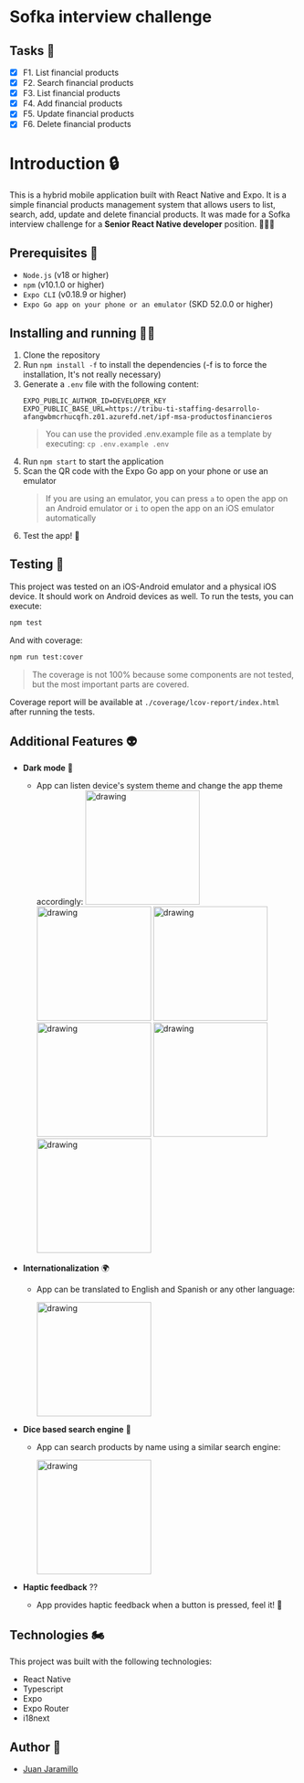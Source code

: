 # Sofka interview challenge

## Tasks 💼
- [x] F1. List financial products
- [x] F2. Search financial products
- [x] F3. List financial products
- [x] F4. Add financial products
- [x] F5. Update financial products
- [x] F6. Delete financial products

# Introduction 🔒
This is a hybrid mobile application built with React Native and Expo. It is a simple financial products management system that allows users to list, search, add, update and delete financial products.
It was made for a Sofka interview challenge for a **Senior React Native developer** position. 🧑🏻‍💻

## Prerequisites 🤝
- `Node.js` (v18 or higher)
- `npm` (v10.1.0 or higher)
- `Expo CLI` (v0.18.9 or higher)
- `Expo Go app on your phone or an emulator` (SKD 52.0.0 or higher)

## Installing and running 🏃🏻‍ 
1. Clone the repository
2. Run `npm install -f` to install the dependencies (-f is to force the installation, It's not really necessary)
3. Generate a `.env` file with the following content:
    ```env
    EXPO_PUBLIC_AUTHOR_ID=DEVELOPER_KEY
    EXPO_PUBLIC_BASE_URL=https://tribu-ti-staffing-desarrollo-afangwbmcrhucqfh.z01.azurefd.net/ipf-msa-productosfinancieros
    ```
    > You can use the provided .env.example file as a template by executing: `cp .env.example .env`
3. Run `npm start` to start the application
4. Scan the QR code with the Expo Go app on your phone or use an emulator
    > If you are using an emulator, you can press `a` to open the app on an Android emulator or `i` to open the app on an iOS emulator automatically
5. Test the app! 🚀

## Testing 🧪
This project was tested on an iOS-Android emulator and a physical iOS device. It should work on Android devices as well.
To run the tests, you can execute:
```bash
npm test
```

And with coverage:
```bash
npm run test:cover
```

> The coverage is not 100% because some components are not tested, but the most important parts are covered.

Coverage report will be available at `./coverage/lcov-report/index.html` after running the tests.

## Additional Features 👽
- **Dark mode** 🌚
  - App can listen device's system theme and change the app theme accordingly:
    <img src="./docs/1-light.png" alt="drawing" width="200"/>
    <img src="./docs/1-dark.png" alt="drawing" width="200"/>
    <img src="./docs/2-light.png" alt="drawing" width="200"/>
    <img src="./docs/2-dark.png" alt="drawing" width="200"/>
    <img src="./docs/3-light.png" alt="drawing" width="200"/>
    <img src="./docs/3-dark.png" alt="drawing" width="200"/>

- **Internationalization** 🌍
  - App can be translated to English and Spanish or any other language:<br/>
  
     <img src="./docs/5-light.png" alt="drawing" width="200"/>
- **Dice based search engine** 🔎
  - App can search products by name using a similar search engine:<br/>
  
    <img src="./docs/4-light.png" alt="drawing" width="200"/>
- **Haptic feedback** ??
    - App provides haptic feedback when a button is pressed, feel it! 🤤

## Technologies 🏍️
This project was built with the following technologies:
- React Native
- Typescript
- Expo
- Expo Router
- i18next

## Author 👋
- [Juan Jaramillo](https://github.com/juanjodev02)


